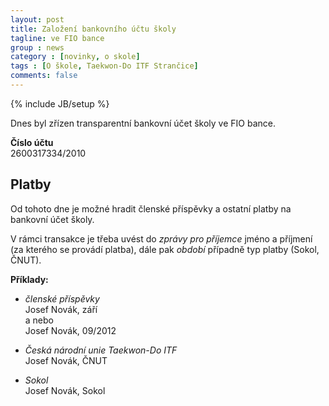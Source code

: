 ```yaml
---
layout: post
title: Založení bankovního účtu školy
tagline: ve FIO bance
group : news
category : [novinky, o skole]
tags : [O škole, Taekwon-Do ITF Strančice]
comments: false
---
```

{% include JB/setup %}

Dnes byl zřízen transparentní bankovní účet školy ve FIO bance.

**Číslo účtu**   
2600317334/2010

## Platby

Od tohoto dne je možné hradit členské příspěvky a ostatní platby na bankovní účet školy.

V rámci transakce je třeba uvést do *zprávy pro příjemce* jméno a příjmení (za kterého se provádí platba), dále pak _období_ případně typ platby (Sokol, ČNUT).

**Příklady:** 

- _členské příspěvky_  
  Josef Novák, září  
  a nebo  
  Josef Novák, 09/2012

- _Česká národní unie Taekwon-Do ITF_  
  Josef Novák, ČNUT

- _Sokol_  
  Josef Novák, Sokol